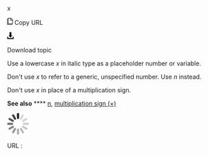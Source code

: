 ﻿# 

x

![Copy URL](media/x/Copy.png)
Copy URL

![Download](media/x/Download.png)

Download topic

Use a lowercase *x* in italic type as a placeholder number or variable. 

Don't use *x* to refer to a generic, unspecified number. Use *n* instead. 

Don't use *x* in place of a multiplication sign.

**See also** **** [n](https://worldready.cloudapp.net/Styleguide/Read?id=2700&topicid=35475), [multiplication sign (×)](https://worldready.cloudapp.net/Styleguide/Read?id=2700&topicid=35472)

![In progress](media/x/activity-large.gif)

URL :
